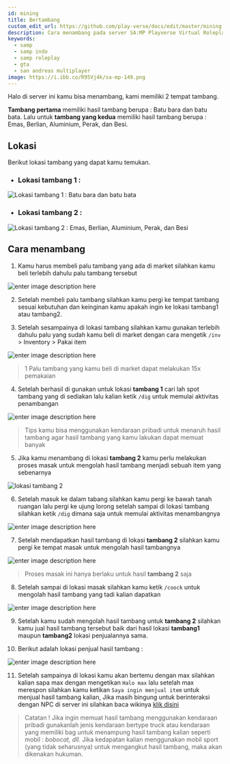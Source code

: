 ```yaml
---
id: mining
title: Bertambang
custom_edit_url: https://github.com/play-verse/docs/edit/master/mining.md
description: Cara menambang pada server SA:MP Playverse Virtual Roleplay Indonesia
keywords:
  - samp
  - samp indo
  - samp roleplay
  - gta
  - san andreas multiplayer
image: https://i.ibb.co/R95Vj4k/sa-mp-149.png
---
```


Halo di server ini kamu bisa menambang, kami memiliki 2 tempat tambang. 

**Tambang pertama** memiliki hasil tambang berupa : Batu bara dan batu bata. 
Lalu untuk **tambang yang kedua** memiliki hasil tambang berupa : Emas, Berlian, Aluminium, Perak, dan Besi.

## Lokasi

Berikut lokasi tambang yang dapat kamu temukan. 
- ### Lokasi tambang 1 :
![Lokasi tambang 1 : Batu bara dan batu bata](https://i.ibb.co/NFvM3G1/sa-mp-143.png)

- ### Lokasi tambang 2 :
![Lokasi tambang 2 : Emas, Berlian, Aluminium, Perak, dan Besi ](https://i.ibb.co/zhJpHjF/sa-mp-146.png)

## Cara menambang

 1. Kamu harus membeli palu tambang yang ada di market silahkan kamu beli terlebih dahulu palu tambang tersebut

![enter image description here](https://i.ibb.co/D8dYbtc/sa-mp-142.png)

 2. Setelah membeli palu tambang silahkan kamu pergi ke tempat tambang sesuai kebutuhan dan keinginan kamu apakah ingin ke lokasi tambang1 atau tambang2.

 3. Setelah sesampainya di lokasi tambang silahkan kamu gunakan terlebih dahulu palu yang sudah kamu beli di market dengan cara mengetik `/inv` > Inventory > Pakai item

 ![enter image description here](https://i.ibb.co/rtRPvJh/sa-mp-147.png)

> 1 Palu tambang yang kamu beli di market dapat melakukan 15x pemakaian

 4. Setelah berhasil di gunakan untuk lokasi **tambang 1** cari lah spot tambang yang di sediakan lalu kalian ketik `/dig` untuk memulai aktivitas penambangan

![enter image description here](https://i.ibb.co/R95Vj4k/sa-mp-149.png)

> Tips kamu bisa menggunakan kendaraan pribadi untuk menaruh hasil tambang agar hasil tambang yang kamu lakukan dapat memuat banyak

5. Jika kamu menambang di lokasi **tambang 2** kamu perlu melakukan proses masak untuk mengolah hasil tambang menjadi sebuah item yang sebenarnya

![lokasi tambang 2](https://i.ibb.co/02FC0sL/sa-mp-154.png)

6. Setelah masuk ke dalam tabang silahkan kamu pergi ke bawah tanah ruangan lalu pergi ke ujung lorong setelah sampai di lokasi tambang silahkan ketik `/dig` dimana saja untuk memulai aktivitas menambangnya

![enter image description here](https://i.ibb.co/ynJc9DK/sa-mp-155.png)

7. Setelah mendapatkan hasil tambang di lokasi **tambang 2** silahkan kamu pergi ke tempat masak untuk mengolah hasil tambangnya

![enter image description here](https://i.ibb.co/Xy5cjGQ/sa-mp-157.png)

> Proses masak ini hanya berlaku untuk hasil **tambang 2** saja

8. Setelah sampai di lokasi masak silahkan kamu ketik `/coock` untuk mengolah hasil tambang yang tadi kalian dapatkan

![enter image description here](https://i.ibb.co/YPx8XP7/sa-mp-160.png)

9. Setelah kamu sudah mengolah hasil tambang untuk **tambang 2** silahkan kamu jual hasil tambang tersebut baik dari hasil lokasi **tambang1** maupun **tambang2** lokasi penjualannya sama.

10. Berikut adalah lokasi penjual hasil tambang :

![enter image description here](https://i.ibb.co/LdxDN0t/sa-mp-162.png)

11. Setelah sampainya di lokasi kamu akan bertemu dengan max silahkan kalian sapa max dengan mengetikan `Halo max` lalu setelah max merespon silahkan kamu ketikan `Saya ingin menjual item` untuk menjual hasil tambang kalian, Jika masih bingung untuk berinteraksi dengan NPC di server ini silahkan baca wikinya [klik disini](https://wiki.playverse.org/docs/berinteraksi-dengan-npc)

> Catatan ! 
> Jika ingin memuat hasil tambang menggunakan kendaraan pribadi gunakanlah jenis kendaraan bertype truck atau kendaraan yang memiliki bag untuk menampung hasil tambang kalian seperti mobil : *bobocat, dll.*
> Jika kedapatan kalian menggunakan mobil sport (yang tidak seharusnya) untuk mengangkut hasil tambang, maka akan dikenakan hukuman.